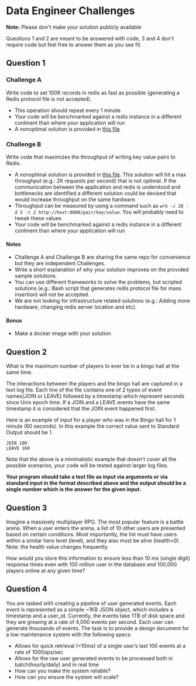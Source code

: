 # Data Engineer Challenges
**Note:** Please don't make your solution publicly available

Questions 1 and 2 are meant to be answered with code, 3 and 4 don't require code but feel free to answer them as you see fit.

## Question 1

### Challenge A

Write code to set 100K records in redis as fast as possible (generating a Redis protocol file is not accepted).
 - This operation should repeat every 1 minute
 - Your code will be benchmarked against a redis instance in a different continent than where your application will run
 - A nonoptimal solution is provided in [this file](src/main/java/com/uken/platform/interview/problem1/RedisService.java)

### Challenge B

Write code that maximizes the throughput of writing key value pairs to Redis.

 - A nonoptimal solution is provided in [this file](src/main/java/com/uken/platform/interview/problem2/RedisController.java). This solution will hit a max throughput (e.g.: 2K requests per second) that is not optimal. If the communication between the application and redis is understood and bottlenecks are identified a different solution could be devised that would increase throughput on the same hardware.
 - Throughput can be measured by using a command such as `wrk -c 20 -d 5 -t 2 http://host:8080/pair/key/value`. You will probably need to tweak these values
 - Your code will be benchmarked against a redis instance in a different continent than where your application will run

#### Notes ####
- Challenge A and Challenge B are sharing the same repo for convenience but they are independent Challenges.
- Write a short explanation of why your solution improves on the provided sample solutions.
- You can use different frameworks to solve the problems, but scripted solutions (e.g.: Bash script that generates redis protocol file for mass insertion) will not be accepted.
- We are not looking for infrastructure related solutions (e.g.: Adding more hardware, changing redis server location and etc).

#### Bonus ####
- Make a docker image with your solution

## Question 2

What is the maximum number of players to ever be in a bingo hall at the same time.

The interactions between the players and the bingo hall are captured in a text log file. Each line of the file contains one of 2 types of event names(JOIN or LEAVE) followed by a timestamp which represent seconds since Unix epoch time.
 If a JOIN and a LEAVE events have the same timestamp it is considered that the JOIN event happened first.

Here is an example of input for a player who was in the Bingo hall for 1 minute (60 seconds). In this example the correct value sent to Standard Output should be 1.

```
JOIN 100
LEAVE 160
```

Note that the above is a minimalistic example that doesn't cover all the possible scenarios, your code will be tested against larger log files.

**Your program should take a text file as input via arguments or via standard input in the format described above and the output should be a single number which is the answer for the given input.**


## Question 3

Imagine a massively multiplayer RPG.  The most popular feature is a battle arena.  When a user enters the arena, a list of 10 other users are presented based on certain conditions.  Most importantly, the list must have users within a similar hero level (level), and they also must be alive (health>0).  Note: the health value changes frequently.

How would you store this information to ensure less than 10 ms (single digit) response times even with 100 million user in the database and 100,000 players online at any given time?

## Question 4

You are tasked with creating a pipeline of user generated events. Each event is represented as a simple ~1KB JSON object, which includes a timestamp and a user_id. Currently, the events take 1TB of disk space and they are growing at a rate of 4,000 events per second. Each user can generate thousands of events. The task is to provide a design document for a low maintenance system with the following specs:
 - Allows for quick retrieval (<10ms) of a single user’s last 100 events at a rate of 1000ops/sec
 - Allows for the raw user generated events to be processed both in batch(hourly/daily) and in real time
 - How can you make the system reliable?
 - How can you ensure the system will scale?
